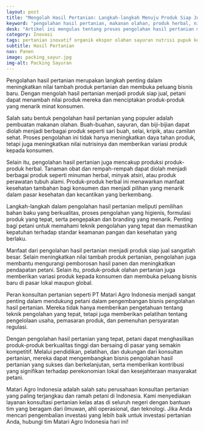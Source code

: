 ```yaml
---
layout: post
title: "Mengolah Hasil Pertanian: Langkah-langkah Menuju Produk Siap Jual yang Menarik"
keyword: "pengolahan hasil pertanian, makanan olahan, produk herbal, nilai tambah pertanian, konsultan pertanian, pelatihan pertanian, PT Matari Agro Indonesia"
desk: "Artikel ini mengulas tentang proses pengolahan hasil pertanian menjadi produk siap jual, termasuk makanan olahan dan produk-produk herbal, yang menarik minat. Kami menjelaskan langkah-langkahnya serta manfaat nilai tambah pertanian"
category: Inovasi
tags: pertanian inovatif organik ekspor olahan sayuran nutrisi pupuk konsultan ketahanan pangan
subtitle: Hasil Pertanian
nav: Panen
image: packing_sayur.jpg
img-alt: Packing Sayuran
---
```


Pengolahan hasil pertanian merupakan langkah penting dalam meningkatkan nilai tambah produk pertanian dan membuka peluang bisnis baru. Dengan mengolah hasil pertanian menjadi produk siap jual, petani dapat menambah nilai produk mereka dan menciptakan produk-produk yang menarik minat konsumen.

Salah satu bentuk pengolahan hasil pertanian yang populer adalah pembuatan makanan olahan. Buah-buahan, sayuran, dan biji-bijian dapat diolah menjadi berbagai produk seperti sari buah, selai, kripik, atau camilan sehat. Proses pengolahan ini tidak hanya meningkatkan daya tahan produk, tetapi juga meningkatkan nilai nutrisinya dan memberikan variasi produk kepada konsumen.

Selain itu, pengolahan hasil pertanian juga mencakup produksi produk-produk herbal. Tanaman obat dan rempah-rempah dapat diolah menjadi berbagai produk seperti minuman herbal, minyak atsiri, atau produk perawatan tubuh alami. Produk-produk herbal ini menawarkan manfaat kesehatan tambahan bagi konsumen dan menjadi pilihan yang menarik dalam pasar kesehatan dan kecantikan yang berkembang.

Langkah-langkah dalam pengolahan hasil pertanian meliputi pemilihan bahan baku yang berkualitas, proses pengolahan yang higienis, formulasi produk yang tepat, serta pengepakan dan branding yang menarik. Penting bagi petani untuk memahami teknik pengolahan yang tepat dan memastikan kepatuhan terhadap standar keamanan pangan dan kesehatan yang berlaku.

Manfaat dari pengolahan hasil pertanian menjadi produk siap jual sangatlah besar. Selain meningkatkan nilai tambah produk pertanian, pengolahan juga membantu mengurangi pemborosan hasil panen dan meningkatkan pendapatan petani. Selain itu, produk-produk olahan pertanian juga memberikan variasi produk kepada konsumen dan membuka peluang bisnis baru di pasar lokal maupun global.

Peran konsultan pertanian seperti PT Matari Agro Indonesia menjadi sangat penting dalam mendukung petani dalam pengembangan bisnis pengolahan hasil pertanian. Mereka tidak hanya memberikan pengetahuan tentang teknik pengolahan yang tepat, tetapi juga memberikan pelatihan tentang pengelolaan usaha, pemasaran produk, dan pemenuhan persyaratan regulasi.

Dengan pengolahan hasil pertanian yang tepat, petani dapat menghasilkan produk-produk berkualitas tinggi dan bersaing di pasar yang semakin kompetitif. Melalui pendidikan, pelatihan, dan dukungan dari konsultan pertanian, mereka dapat mengembangkan bisnis pengolahan hasil pertanian yang sukses dan berkelanjutan, serta memberikan kontribusi yang signifikan terhadap perekonomian lokal dan kesejahteraan masyarakat petani.

Matari Agro Indonesia adalah salah satu perusahaan konsultan pertanian yang paling terjangkau dan ramah petani di Indonesia. Kami menyediakan layanan konsultasi pertanian kelas atas di seluruh negeri dengan bantuan tim yang beragam dari ilmuwan, ahli operasional, dan teknologi. Jika Anda mencari pengembalian investasi yang lebih baik untuk investasi pertanian Anda, hubungi tim Matari Agro Indonesia hari ini!


